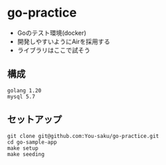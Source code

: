 # go-practice
 - Goのテスト環境(docker)
 - 開発しやすいようにAirを採用する
 - ライブラリはここで試そう

## 構成
```
golang 1.20
mysql 5.7
```

## セットアップ
```
git clone git@github.com:You-saku/go-practice.git
cd go-sample-app
make setup
make seeding
```
